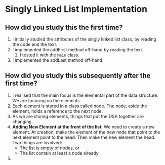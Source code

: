 # Singly Linked List Implementation


## How did you study this the first time?

1. I initially studied the attributes of the singly linked list class, by reading the code and the text.
2. I implemented the addFirst method off-hand by reading the text.
   1. I tested it with the `Main` class.
3. I implemented the addLast method off-hand.


## How did you study this subsequently after the first time?

1. I realised that the main focus is the elemental part of the data structure. We are focusing on the elements.
2. Each element is stored in a class called node. The node, aside the element, holds a reference to the next node.
3. As we are storing elements, things that put the DSA together are changing.
3. **Adding New Element at the front of the list**: We need to create a new element. At creation, make the element of the new node that point to the next element point to the head. Then make the new element the head. Two things are involved:
   + The list is empty of nodes, or
   + The list contain at least a node already
4. 
